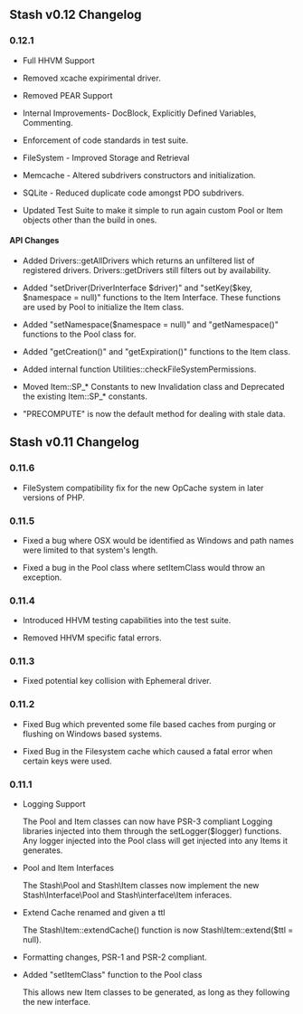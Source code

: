 
## Stash v0.12 Changelog

### 0.12.1

*   Full HHVM Support

*   Removed xcache expirimental driver.

*   Removed PEAR Support

*   Internal Improvements- DocBlock, Explicitly Defined Variables, Commenting.

*   Enforcement of code standards in test suite.

*   FileSystem - Improved Storage and Retrieval

*   Memcache - Altered subdrivers constructors and initialization.

*   SQLite - Reduced duplicate code amongst PDO subdrivers.

*   Updated Test Suite to make it simple to run again custom Pool or Item objects other than the build in ones.

#### API Changes

*   Added Drivers::getAllDrivers which returns an unfiltered list of registered drivers. Drivers::getDrivers still filters out by availability.

*   Added "setDriver(DriverInterface $driver)" and "setKey($key, $namespace = null)" functions to the Item Interface. These functions are used by Pool to initialize the Item class.

*   Added "setNamespace($namespace = null)" and "getNamespace()" functions to the Pool class for.

*   Added "getCreation()" and "getExpiration()" functions to the Item class.

*   Added internal function Utilities::checkFileSystemPermissions.

*   Moved Item::SP_* Constants to new Invalidation class and Deprecated the existing Item::SP_* constants.

*   "PRECOMPUTE" is now the default method for dealing with stale data.


## Stash v0.11 Changelog

### 0.11.6

*   FileSystem compatibility fix for the new OpCache system in later versions of PHP.


### 0.11.5

*   Fixed a bug where OSX would be identified as Windows and path names were limited to that system's length.

*   Fixed a bug in the Pool class where setItemClass would throw an exception.


### 0.11.4

*   Introduced HHVM testing capabilities into the test suite.

*   Removed HHVM specific fatal errors.



### 0.11.3

*   Fixed potential key collision with Ephemeral driver.


### 0.11.2

*   Fixed Bug which prevented some file based caches from purging or flushing on Windows based systems.

*   Fixed Bug in the Filesystem cache which caused a fatal error when certain keys were used.


### 0.11.1


*   Logging Support

    The Pool and Item classes can now have PSR-3 compliant Logging libraries injected into them through the setLogger($logger) functions. Any logger injected into the Pool class will get injected into any Items it generates.


*   Pool and Item Interfaces

    The Stash\Pool and Stash\Item classes now implement the new Stash\Interface\Pool and Stash\interface\Item inferaces.


*   Extend Cache renamed and given a ttl

    The Stash\Item::extendCache() function is now Stash\Item::extend($ttl = null).


*   Formatting changes, PSR-1 and PSR-2 compliant.


*   Added "setItemClass" function to the Pool class

    This allows new Item classes to be generated, as long as they following the new interface.
